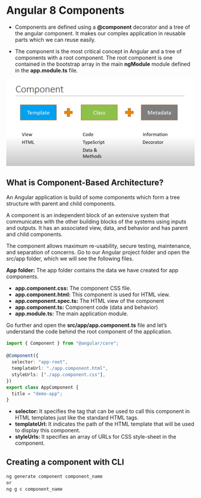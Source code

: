 # Angular 8 Components

- Components are defined using a **@component** decorator and a tree of the angular component. It makes our complex application in reusable parts which we can reuse easily.

- The component is the most critical concept in Angular and a tree of components with a root component. The root component is one contained in the bootstrap array in the main **ngModule** module defined in the **app.module.ts** file.

![](./assets/component.png?raw=true "Component")

## What is Component-Based Architecture?

An Angular application is build of some components which form a tree structure with parent and child components.

A component is an independent block of an extensive system that communicates with the other building blocks of the systems using inputs and outputs. It has an associated view, data, and behavior and has parent and child components.

The component allows maximum re-usability, secure testing, maintenance, and separation of concerns. Go to our Angular project folder and open the src/app folder, which we will see the following files.

**App folder:** The app folder contains the data we have created for app components.

- **app.component.css:** The component CSS file.
- **app.component.html:** This component is used for HTML view.
- **app.component.spec.ts:** The HTML view of the component
- **app.component.ts:** Component code (data and behavior)
- **app.module.ts:** The main application module.

Go further and open the **src/app/app.component.ts** file and let’s understand the code behind the root component of the application.

```ts
import { Component } from "@angular/core";

@Component({
  selector: "app-root",
  templateUrl: "./app.component.html",
  styleUrls: ["./app.component.css"],
})
export class AppComponent {
  title = "demo-app";
}
```

- **selector:** It specifies the tag that can be used to call this component in HTML templates just like the standard HTML tags.
- **templateUrl:** It indicates the path of the HTML template that will be used to display this component.
- **styleUrls:** It specifies an array of URLs for CSS style-sheet in the component.

## Creating a component with CLI

```c
ng generate component component_name
or
ng g c component_name
```
